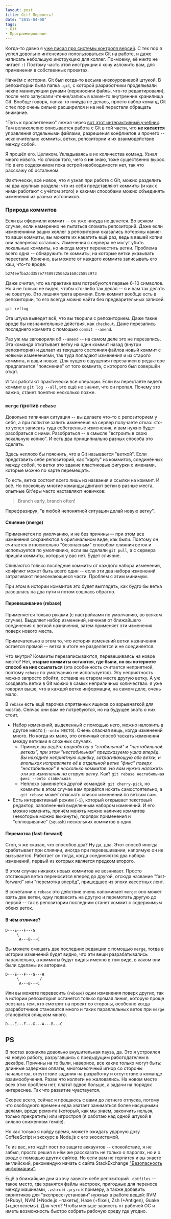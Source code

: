 ```yaml
---
layout: post
title: Git! Перевесь!
date: "2015-04-08"
tags:
- Git
- Программирование
---
```


Когда-то давно я [уже писал про системы контроля версий](/what-is-cvs). С тех пор я успел довольно интенсивно попользоваться Git на работе, и даже написать небольшую инструкцию для коллег. По-моему, её никто не читает `:)` Поэтому часть этой инструкции я хочу изложить вам, для применения в собственных проектах.

Начнём с истории. Git был когда-то весьма низкоуровневой штукой. В репозитории была папка `.git`, с которой разработчики проделывали некие манипуляции руками (переносили файлы, что-то редактировали), после чего запускали чтение/запись в какие-то внутренние хранилища Git. Вообще говоря, папка-то никуда не делась, просто набор команд Git с тех пор очень сильно расширился и на неё перестали обращать внимание.

"Путь к просветлению" лежал через [вот этот интерактивный учебник](https://pcottle.github.io/learnGitBranching/). Там великолепно описывается работа с Git в той части, что **не касается** управления отдельными файлами, разрешения конфликтов и прочего -- исключительно коммиты, ветки, репозитории и их взаимодействие между собой.

Я прошёл его. Целиком. Укладываясь в их количества команд. Узнал много нового. Но список того, чего я **не** знаю, тоже существенно вырос. Но в его содержимом пока острой необходимости нет, так что расскажу об остальном.

Фактически, всё новое, что я узнал при работе с Git, можно разделить на два крупных раздела: что из себя представляют коммиты (и как с ними работают с учётом этого) и какими способами можно объединять изменения из разных источников.

### Природа коммитов

Если вы оформили коммит -- он уже никуда не денется. Во всяком случае, если намеренно не пытаться сломать репозиторий. Даже если изменениями ваших коллег в репозитории оказались потеряны какие-то ваши коммиты, вы можете их накатить ещё раз, ведь в вашей копии они наверняка остались. Изменения с сервера не могут убить локальные коммиты, но иногда могут переместить ветки. Проблема всего одна -- обнаружить те коммиты, на которые ветки указывать перестали. Конечно, вы можете от каждого коммита записывать его хэш, что-то вроде:

    b274eefba2cd357e774097250a2a160c2585c973

Даже считая, что на практике вам потребуются первые 6-10 символов. Но я не только не видел, чтобы кто-либо так делал -- я и вам так делать не советую. Это лишняя трата времени. Если коммит вообще есть в репозитории, то его всегда можно найти без предварительных записей.

    git reflog

Эта штука выведет всё, что вы творили с репозиторием. Даже такие вроде бы незначительные действия, как `checkout`. Даже перезапись последнего коммита с помощью `commit --amend`.

Раз уж мы заговорили об `--amend` -- на самом деле это не перезапись. Эта команда откатывает ветку на один коммит назад (внутри репозитория) и делает из текущего состояния файлов новый коммит с новыми изменениями, так туда попадают изменения и из старого коммита, и ваши новые. Для пущего ощущения перезаписи в редакторе предлагается "пояснение" от того коммита, с которого был совершён откат.

И так работают практически все операции. Если вы перестаёте видеть коммит в `git log --all`, это ещё не значит, что он пропал. Почему это важно, станет понятно несколько позже.

### `merge` против `rebase`

Довольно типичная ситуация -- вы делаете что-то с репозиторием у себя, а при попытке залить изменения на сервер получаете отказ: кто-то успел записать туда собственные изменения, и вам нужно будет разобраться с ними. Разобраться -- в смысле "встроить в свою локальную копию". И есть два принципиально разных способа это сделать.

Здесь неплохо бы пояснить, что в Git называется "веткой". Если представить себе репозиторий, как "карту" из коммитов, соединённых между собой, то ветки это эдакие пластиковые фигурки с именами, которые можно по карте перемещать.

То есть, ветка состоит всего лишь из названия и ссылки на коммит. И всё. Но поскольку многие команды двигают ветки в разные места, опытные Git'еры часто наставляют новичков:

> Branch early, branch often!

Перефразируя, "в любой непонятной ситуации делай новую ветку".

#### Слияние (merge)

Применяется по умолчанию, и не без причины -- при этом все изменения сохраняются в оригинальном виде, как были. Поэтому он считается относительно "безопасным" способом слияния веток и используется по умолчанию, если вы сделали `git pull`, а с сервера пришли коммиты, которых у вас нет. Будет слияние.

Сливаются только последние коммиты от каждого набора изменений, конфликт может быть всего один -- если эти два набора изменений затрагивают пересекающиеся части. Проблем с этим минимум.

При этом в истории коммитов это будет выглядеть, как будто бы ветка разошлась на два пути и потом сошлась обратно.

#### Перевешивание (rebase)

Применяется только руками (с настройками по умолчанию, во всяком случае). Выделяет набор изменений, начиная от ближайшего соединения с веткой назначения, затем применяет эти изменения поверх нового места.

Примечательно в этом то, что история изменений ветки назначения остаётся прямой -- ветка в итоге не разделяется и не соединяется.

Что внутри? Коммиты перезаписываются, перевешиваясь на новое место? Нет, **старые коммиты остаются, где были, но вы потеряете способ на них ссылаться** (эта особенность считается неприятной, поэтому `rebase` по умолчанию не используется). Эту неприятность можно запросто обойти, оставив на старом месте другую ветку. А уж создавать ветки в Git можно в самых неприличных количествах: я уже говорил выше, что в каждой ветке информации, на самом деле, очень мало.

В `rebase` есть ещё парочка спрятанных ящиков со взрывчаткой для мозгов. Сейчас они вам не потребуются, но на будущее знать о них стоит.

* Набор изменений, выделенный с помощью него, можно наложить в другое место (`--onto МЕСТО`). Очень опасная вещь, когда изменений много. Но когда их мало, это отличный способ таскать изменения между ветками в сложных случаях.
  * Пример: *вы ведёте разработку в "стабильной" и "нестабильной ветках", при этом "нестабильная" предсказуемо ушла вперёд. Вы находите неприятную ошибку, затрагивающую обе ветки, и впопыхах исправляете её в отдельной ветке "фикс" поверх "нестабильной" в несколько коммитов. Но вам нужно наложить эти же изменения на старую ветку.* Как? `git rebase нестабильная фикс --onto стабильная`
  * Неплохо заменяется другой командой: `git cherry-pick`, но коммиты в этом случае вам придётся искать самостоятельно, а `git rebase` может отыскать список изменений по веткам сам.
* Есть интерактивный режим (`-i`), который открывает текстовый редактор, заполненный выделенным набором изменений. И его можно изменить, причём менять можно наличие коммитов (некоторые можно выкинуть), порядок применения и "сплющивание" (`squash`) нескольких коммитов в один.

#### Перемотка (fast-forward)

Стоп, я же сказал, что способов два? Ну да, два. Этот способ иногда срабатывает при слиянии, иногда при перевешивании, напрямую он не вызывается. Работает он тогда, когда соединяются два набора изменений, первый из которых является предком второго.

В этом случае никаких новых коммитов не возникает. Просто отстающая ветка переносится вперёд до другой, отсюда название "fast-forward" или "перемотка вперёд", пришедшее из эпохи кассетных лент.

В сочетании с `rebase` это действие очень напоминает `merge`: оно может взять две ветки, одну подвесить на другую и перемотать другую до первой -- так в репозитории последним станет коммит с содержимым обеих веток.

#### В чём отличие?

    D---E---F---G
         \
          A---B---C

Вы можете смешать две последних редакции с помощью `merge`, тогда в истории изменений будет видно, что эти вещи разрабатывались параллельно, а коммиты будут видны именно в том виде, в каком они были сделаны их авторами.

    D---E---F---G---H
         \         /
          A---B---C

Или вы можете перевесить (`rebase`) одни изменения поверх других, так в истории репозитория останется только прямая линия, которую проще осознать тем, кто смотрит на проект со стороны, особенно когда разработчиков становится много и таких параллельных веток при `merge` становится слишком много.

    D---E---F---G---A---B---C

## PS

В постах возникла довольно внушительная пауза, да. Это я устроился на новую работу, разругавшись с предыдущим работодателем в декабре. Причины на то были, наверное, все какие только могут быть: длинные задержки оплаты, многомесячный игнор со стороны начальства, отсутствие задания на разработку и отсутствие в команде взаимообучения. Разве что коллеги не жаловались. На новом месте всех этих проблем нет, платят вдвое больше, а задачи на порядок интереснее. Так что развитие чувствуется.

Скорее всего, сейчас я прощаюсь с вами до летнего отпуска, потому что свободного времени едва хватает заниматься более насущными делами, вроде ремонта (который, как мы знаем, закончить нельзя, только прекратить) или игростроя (я работаю над одной штукой в сильно сниженном темпе).

Но как только я найду время, можете ожидать ударную дозу CoffeeScript и экскурс в Node.js с его экосистемой.

Те из вас, кто ждёт пост по защите аккаунтов -- спокойствие, я не забыл, просто решил в нём же рассказать не только о паролях, но и о входе с помощью других сайтов. Но если вам не терпится и вы знаете английский, рекомендую начать с сайта StackExchange ["Безопасность информации"](http://security.stackexchange.com/).

Ещё в ближайшие дни я хочу завести себе репозиторий `.dotfiles` -- такое место, где хранятся файлы настроек, пригодные для переноса между машинами, `.zshrc` и `.pryrc` к примеру, а также добавить скриптиков для "экспресс-установки" нужных в работе вещей: RVM (+Ruby), NVM (+Node.js +пакеты), Haxe (+flixel), Zsh (+Antigen), Guake (+цветосхемы). Для чего? Чтобы меньше зависеть от рабочей ОС и иметь возможность быстро собрать рабочую среду где угодно.
